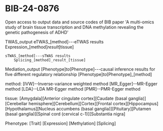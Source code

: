 # BIB-24-0876
Open access to output data and source codes of BIB paper 'A multi-omics study of brain tissue transcription and DNA methylation revealing the genetic pathogenesis of ADHD'

TWAS_output
	eTWAS_[method]---eTWAS results
		Expression_[method]_result_[tissue]

	sTWAS_[method]---sTWAS results
		Splicing_[method]_result_[tissue]

Mediation_output
	[Phenotype]_to_[Phenotype]---causal inference results for five different regulatory relationship
		[Phenotype]_to_[Phenotype]_[method]


method:
[IVW]--Inverse-variance weighted method
[MR_Egger]--MR-Egger method
[LDA]--LDA MR-Egger method
[PMR]--PMR-Egger method

tissue:
[Amygdala][Anterior cingulate cortex][Caudate (basal ganglia)][Cerebellar hemisphere][Cerebellum][Cortex][Frontal cortex][Hippocampus][Hypothalamus][Nucleus accumbens (basal ganglia)][Pituitary][Putamen (basal ganglia)][Spinal cord (cervical c-1)][Substantia nigra]

Phenotype:
[Trait]
[Expression]
[Methylation]
[Splicing]
